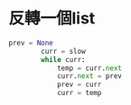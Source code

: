 
反轉一個list
===
```python
prev = None
        curr = slow
        while curr:
            temp = curr.next
            curr.next = prev
            prev = curr
            curr = temp
```
